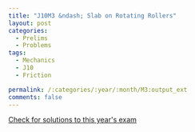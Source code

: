 ```yaml
---
title: "J10M3 &ndash; Slab on Rotating Rollers"
layout: post
categories:
  - Prelims
  - Problems
tags:
  - Mechanics
  - J10
  - Friction

permalink: /:categories/:year/:month/M3:output_ext
comments: false
---
```

<object data="2010J3M.pdf" type="application/pdf" width="100%" height="500"></object>
<div class="message"><a href='https://princetonprelim.com/prelim/24/'>Check for solutions to this year's exam</a></div>